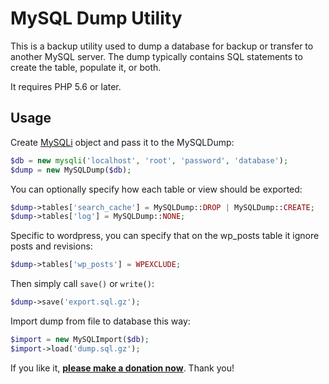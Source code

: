MySQL Dump Utility
==================

This is a backup utility used to dump a database for backup or transfer to another MySQL server.
The dump typically contains SQL statements to create the table, populate it, or both.

It requires PHP 5.6 or later.

Usage
-----

Create [MySQLi](http://www.php.net/manual/en/mysqli.construct.php) object and pass it to the MySQLDump:

```php
$db = new mysqli('localhost', 'root', 'password', 'database');
$dump = new MySQLDump($db);
```

You can optionally specify how each table or view should be exported:

```php
$dump->tables['search_cache'] = MySQLDump::DROP | MySQLDump::CREATE;
$dump->tables['log'] = MySQLDump::NONE;
```

Specific to wordpress, you can specify that on the wp_posts table it ignore posts and revisions:

```php
$dump->tables['wp_posts'] = WPEXCLUDE;
```

Then simply call `save()` or `write()`:

```php
$dump->save('export.sql.gz');
```

Import dump from file to database this way:

```php
$import = new MySQLImport($db);
$import->load('dump.sql.gz');
```

If you like it, **[please make a donation now](https://nette.org/make-donation?to=mysql-dump)**. Thank you!

